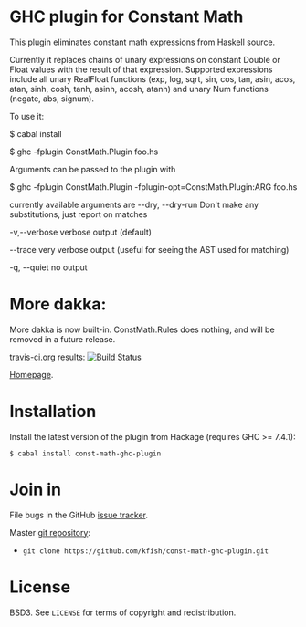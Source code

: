 # GHC plugin for Constant Math

This plugin eliminates constant math expressions from Haskell source.

Currently it replaces chains of unary expressions on constant Double or Float values
with the result of that expression. Supported expressions include all unary RealFloat
functions (exp, log, sqrt, sin, cos, tan, asin, acos, atan, sinh, cosh, tanh, asinh, acosh,
atanh) and unary Num functions (negate, abs, signum).

To use it:

  $ cabal install

  $ ghc -fplugin ConstMath.Plugin foo.hs

Arguments can be passed to the plugin with

  $ ghc -fplugin ConstMath.Plugin -fplugin-opt=ConstMath.Plugin:ARG foo.hs

currently available arguments are
  --dry, --dry-run
      Don't make any substitutions, just report on matches

  -v,--verbose
      verbose output (default)

  --trace
      very verbose output (useful for seeing the AST used for matching)

  -q, --quiet
      no output

# More dakka:

More dakka is now built-in.  ConstMath.Rules does nothing, and will be removed
in a future release.

[travis-ci.org](http://travis-ci.org) results: [![Build
Status](https://secure.travis-ci.org/kfish/const-math-ghc-plugin.png?branch=master)](http://travis-ci.org/kfish/const-math-ghc-plugin)

[Homepage][main page].

# Installation

Install the latest version of the plugin from Hackage (requires GHC >= 7.4.1):

    $ cabal install const-math-ghc-plugin

# Join in

File bugs in the GitHub [issue tracker][].

Master [git repository][gh]:

* `git clone https://github.com/kfish/const-math-ghc-plugin.git`

# License

BSD3. See `LICENSE` for terms of copyright and redistribution.

[main page]: http://kfish.github.com/const-math-ghc-plugin
[issue tracker]: http://github.com/kfish/const-math-ghc-plugin/issues
[gh]: http://github.com/kfish/const-math-ghc-plugin
